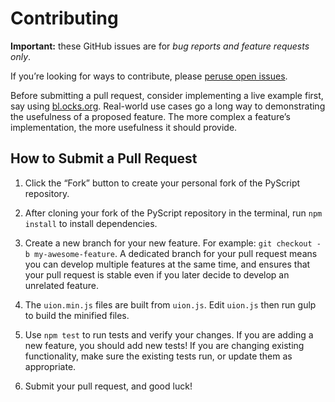 # Contributing

**Important:** these GitHub issues are for *bug reports and feature requests only*.

If you’re looking for ways to contribute, please [peruse open issues](https://github.com/zebzhao/uion/issues?milestone=&page=1&state=open).

Before submitting a pull request, consider implementing a live example first, say using [bl.ocks.org](http://bl.ocks.org). Real-world use cases go a long way to demonstrating the usefulness of a proposed feature. The more complex a feature’s implementation, the more usefulness it should provide.

## How to Submit a Pull Request

1. Click the “Fork” button to create your personal fork of the PyScript repository.

2. After cloning your fork of the PyScript repository in the terminal, run `npm install` to install dependencies.

3. Create a new branch for your new feature. For example: `git checkout -b my-awesome-feature`. A dedicated branch for your pull request means you can develop multiple features at the same time, and ensures that your pull request is stable even if you later decide to develop an unrelated feature.

4. The `uion.min.js` files are built from `uion.js`. Edit `uion.js` then run gulp to build the minified files.

5. Use `npm test` to run tests and verify your changes. If you are adding a new feature, you should add new tests! If you are changing existing functionality, make sure the existing tests run, or update them as appropriate.

6. Submit your pull request, and good luck!
